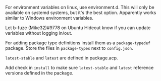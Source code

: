 For environment variables on linux, use environment.d. This will only be available on systemd systems, but it's the best option. Apparently works similar to Windows environment variables.

Let b-fuze (Mike32)#9778 on Ubuntu Hideout know if you can update variables without logging in/out.

For adding package type definitions install them as a `package-typedef` package. Store the files in `package-types` next to `config.json`.

`latest-stable` and `latest` are defined in package.acp.

Add check in `install` to make sure `latest-stable` and `latest` reference versions defined in the package.